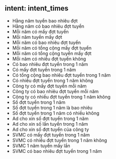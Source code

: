 ## intent: intent_times
- Hằng năm tuyển bao nhiêu đợt
- Hằng năm có bao nhiêu đợt tuyển
- Mỗi năm có mấy đợt tuyển
- Mỗi năm tuyển mấy đợt
- Mỗi năm có bao nhiêu đợt tuyển
- Mỗi năm có tổng cộng mấy đợt tuyển
- Mỗi năm có tổng cộng tuyển mấy đợt
- Mỗi năm có nhiều đợt tuyển không
- Có bao nhiêu đợt tuyển trong 1 năm
- Có mấy đợt tuyển trong 1 năm
- Có tổng cộng bao nhiêu đợt tuyển trong 1 năm
- Có nhiều đợt tuyển trong 1 năm không
- Công ty có mấy đợt tuyển mỗi năm
- Công ty có bao nhiêu đợt tuyển mỗi năm
- Công ty có nhiều đợt tuyển trong 1 năm không
- Số đợt tuyển trong 1 năm
- Số đợt tuyển trong 1 năm là bao nhiêu
- Số đợt tuyển trong 1 năm có nhiều không
- Ad cho xin số đợt tuyển trong 1 năm
- Ad cho xin số lần tuyển trong 1 năm
- Ad cho xin số đợt tuyển của công ty
- SVMC có mấy đợt tuyển trong 1 năm
- SVMC có nhiều đợt tuyển trong 1 năm không
- SVMC 1 năm tuyển mấy lần
- SVMC có bao nhiêu đợt tuyển trong 1 năm

